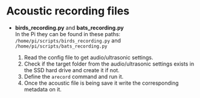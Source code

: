 # Acoustic recording files

- **birds_recording.py** and **bats_recording.py**  
  In the Pi they can be found in these paths: ```/home/pi/scripts/birds_recording.py``` and ```/home/pi/scripts/bats_recording.py```
  
  1. Read the config file to get audio/ultrasonic settings.  
  2. Check if the target folder from the audio/ultrasonic settings exists in the SSD hard drive and create it if not.  
  3. Define the ```arecord``` command and run it.  
  4. Once the acoustic file is being save it write the corresponding metadata on it.  
